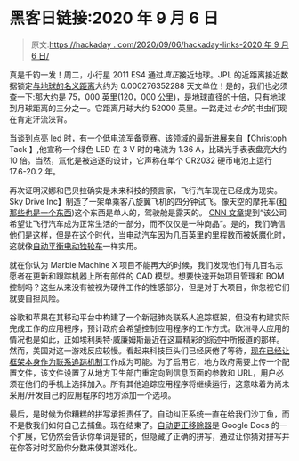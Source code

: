 # 黑客日链接:2020 年 9 月 6 日

> 原文:[https://hackaday . com/2020/09/06/hackaday-links-2020 年 9 月 6 日/](https://hackaday.com/2020/09/06/hackaday-links-september-6-2020/)

真是千钧一发！周二，小行星 2011 ES4 通过*真正*接近地球。JPL 的近距离接近数据锁定[与地球的名义距离](https://ssd.jpl.nasa.gov/sbdb.cgi?sstr=2011%20ES4;old=0;orb=0;cov=0;log=0;cad=1#cad)大约为 0.000276352288 天文单位！是的，我们也必须查一下:那大约是 75，000 英里(120，000 公里)，是地球直径的十倍，只有地球到月球距离的三分之一。它距离月球大约 52000 英里。一路走过*七夕*的书虫们现在肯定汗流浃背。

当谈到点亮 led 时，有一个低电流军备竞赛。[该领域的最新进展](https://hackaday.io/project/169882-ultra-low-power-led)来自【Christoph Tack 】,他宣称一个绿色 LED 在 3 V 时的电流为 1.36 A，比磷光手表表盘亮大约 10 倍。当然，氚化是被追逐的设计，它声称在单个 CR2032 硬币电池上运行 17.6-20.2 年。

再次证明汉娜和巴贝拉确实是未来科技的预言家，飞行汽车现在已经成为现实。Sky Drive Inc】制造了一架单乘客八旋翼飞机的四分钟试飞。像天空的摩托车([和那些也是一个东西](https://hackaday.com/2017/10/16/dubai-police-test-quadcopter-motorcycle/))这个东西是单人的，驾驶舱是露天的。 [CNN 文章](https://www.cnn.com/2020/08/29/us/flying-car-successful-test-in-japan-trnd/index.html)提到“该公司希望让飞行汽车成为正常生活的一部分，而不仅仅是一种商品”。是的，我们确信他们是这样，但是在这个时代，当电动汽车因为几百英里的里程数而被妖魔化时，这就像[自动平衡电动独轮车](https://hackaday.com/2018/04/23/3000w-unicycles-only-limitation-is-personal-courage/)一样实用。

就在你认为 Marble Machine X 项目不能再大的时候，我们发现他们有几百名志愿者在更新和跟踪机器上所有部件的 CAD 模型。想要快速开始项目管理和 BOM 控制吗？这些从来没有被视为硬件工作的性感部分，但是对于大项目，你忽视它们就要自担风险。

谷歌和苹果在其移动平台中构建了一个新冠肺炎联系人追踪框架，但没有构建实际完成工作的应用程序，预计政府会希望控制应用程序的工作方式。欧洲寻人应用的情况也是如此，正如埃利奥特·威廉姆斯最近在这篇精彩的综述中所报道的那样。然而，美国对这一游戏反应较慢。看起来科技巨头们已经厌倦了等待，[现在已经让框架本身作为联系追踪机制](https://www.theverge.com/2020/9/1/21410281/apple-google-coronavirus-exposure-notification-contact-tracing-app-system)工作成为可能。为了启用它，地方政府需要上传一个配置文件，该文件设置了从地方卫生部门重定向到信息页面的参数和 URL，用户必须在他们的手机上选择加入。所有其他追踪应用程序将继续运行，这意味着为尚未采用/开发自己的应用程序的地方添加一个选项。

最后，是时候为你糟糕的拼写承担责任了。自动纠正系统一直在给我们沙丁鱼，而不是教我们如何自己去捕鱼。现在结束了。[自动更正移除器](https://hackaday.io/project/174385-autocorrect-remover)是 Google Docs 的一个扩展，它仍然会告诉你单词是错的，但隐藏了正确的拼写，通过让你猜对拼写并在你答对时奖励你分数来使其游戏化。